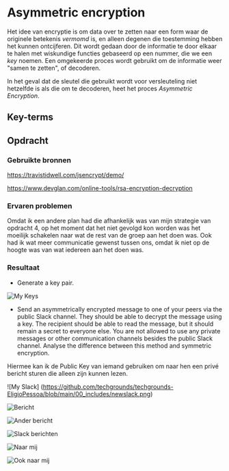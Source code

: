 # Asymmetric encryption
Het idee van encryptie is om data over te zetten naar een form waar de originele betekenis _vermomd_ is, en alleen degenen die toestemming hebben het kunnen ontcijferen. Dit wordt gedaan door de informatie te door elkaar te halen met wiskundige functies gebaseerd op een nummer, die we een _key_ noemen. Een omgekeerde  proces wordt gebruikt om de informatie weer "samen te zetten", of decoderen.

In het geval dat de sleutel die gebruikt wordt voor versleuteling niet hetzelfde is als die om te decoderen, heet het proces _Asymmetric Encryption_.


## Key-terms


## Opdracht
### Gebruikte bronnen

https://travistidwell.com/jsencrypt/demo/

https://www.devglan.com/online-tools/rsa-encryption-decryption




### Ervaren problemen
Omdat ik een andere plan had die afhankelijk was van mijn strategie van opdracht 4, op het moment dat het niet gevolgd kon worden was het moeilijk schakelen naar wat de rest van de groep aan het doen was. Ook had ik wat meer communicatie gewenst tussen ons, omdat ik niet op de hoogte was van wat iedereen aan het doen was.

### Resultaat

- Generate a key pair.

![My Keys](https://github.com/techgrounds/techgrounds-EligioPessoa/blob/main/00_includes/newpair.png)

- Send an asymmetrically encrypted message to one of your peers via the public Slack channel. They should be able to decrypt the message using a key. The recipient should be able to read the message, but it should remain a secret to everyone else. You are not allowed to use any private messages or other communication channels besides the public Slack channel. Analyse the difference between this method and symmetric encryption.

Hiermee kan ik de Public Key van iemand gebruiken om naar hen een privé bericht sturen die alleen zijn kunnen lezen.

![My Slack] (https://github.com/techgrounds/techgrounds-EligioPessoa/blob/main/00_includes/newslack.png)

![Bericht](https://github.com/techgrounds/techgrounds-EligioPessoa/blob/main/00_includes/newmsg.png)

![Ander bericht](https://github.com/techgrounds/techgrounds-EligioPessoa/blob/main/00_includes/newmsg2.png)

![Slack berichten](https://github.com/techgrounds/techgrounds-EligioPessoa/blob/main/00_includes/newslack2.png)

![Naar mij](https://github.com/techgrounds/techgrounds-EligioPessoa/blob/main/00_includes/newsjoerd.png)

![Ook naar mij](https://github.com/techgrounds/techgrounds-EligioPessoa/blob/main/00_includes/newjen.png)
